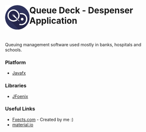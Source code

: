 <h1><img align="left" width="80" height="80" src="https://github.com/retrx0/QueueDeckManager/blob/dev/src/main/resources/img/icon-qd-5rr.png" style = "float:left" alt="logo"> 
Queue Deck - Despenser Application </h1>
<br>
<br>
Queuing management software used mostly in banks, hospitals and schools.

### Platform
* [Javafx](https://openjfx.io/)

### Libraries
* [JFoenix](https://github.com/jfoenixadmin/JFoenix) 

### Useful Links
* [Fxects.com](https://fxects.000webhostapp.com) - Created by me :)
* [material.io](https://material.io)
